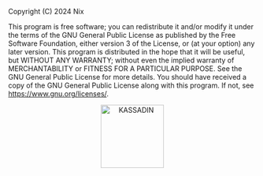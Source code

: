 Copyright (C) 2024 Nix

This program is free software; you can redistribute it and/or modify it under the terms of the GNU General Public License as published by the Free Software Foundation, either version 3 of the License, or (at your option) any later version.
This program is distributed in the hope that it will be useful, but WITHOUT ANY WARRANTY; without even the implied warranty of MERCHANTABILITY or FITNESS FOR A PARTICULAR PURPOSE. See the GNU General Public License for more details.
You should have received a copy of the GNU General Public License along with this program. If not, see <https://www.gnu.org/licenses/>.

<p align="center">
  <a href="[https://emoji.gg/emoji/5349-hellokittybyebye](https://leagueoflegends.fandom.com/pt-br/wiki/Kassadin/História)">
    <img src="https://static.wikia.nocookie.net/leagueoflegends/images/7/79/Kassadin_Render.png/revision/latest?cb=20150723051436&path-prefix=pt-br" width="128px" height="128px" alt="KASSADIN">
  </a>
</p>
